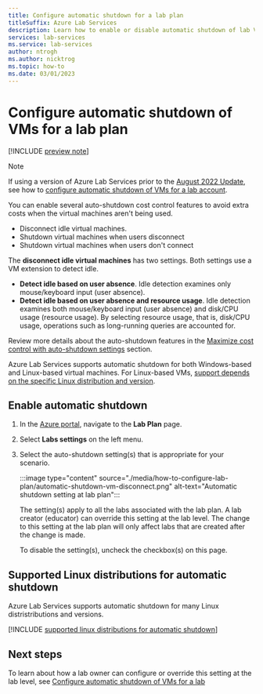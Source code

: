 ```yaml
---
title: Configure automatic shutdown for a lab plan
titleSuffix: Azure Lab Services
description: Learn how to enable or disable automatic shutdown of lab VMs in Azure Lab Services by configuring the lab plan settings. Automatic shutdown happens when a user disconnects from the remote connection.
services: lab-services
ms.service: lab-services
author: ntrogh
ms.author: nicktrog
ms.topic: how-to
ms.date: 03/01/2023
---
```


# Configure automatic shutdown of VMs for a lab plan

[!INCLUDE [preview note](./includes/lab-services-new-update-focused-article.md)]

> [!NOTE]
> If using a version of Azure Lab Services prior to the [August 2022 Update](lab-services-whats-new.md), see how to [configure automatic shutdown of VMs for a lab account](./how-to-configure-lab-accounts.md).

You can enable several auto-shutdown cost control features to avoid extra costs when the virtual machines aren't being used.

- Disconnect idle virtual machines.
- Shutdown virtual machines when users disconnect
- Shutdown virtual machines when users don't connect

The **disconnect idle virtual machines** has two settings.  Both settings use a VM extension to detect idle.

- **Detect idle based on user absence**.  Idle detection examines only mouse/keyboard input (user absence).
- **Detect idle based on user absence and resource usage**. Idle detection examines both mouse/keyboard input (user absence) and disk/CPU usage (resource usage). By selecting resource usage, that is, disk/CPU usage, operations such as long-running queries are accounted for.

Review more details about the auto-shutdown features in the [Maximize cost control with auto-shutdown settings](cost-management-guide.md#automatic-shutdown-settings-for-cost-control) section.

Azure Lab Services supports automatic shutdown for both Windows-based and Linux-based virtual machines. For Linux-based VMs, [support depends on the specific Linux distribution and version](#supported-linux-distributions-for-automatic-shutdown).

## Enable automatic shutdown

1. In the [Azure portal](https://portal.azure.com/), navigate to the **Lab Plan** page.
1. Select **Labs settings** on the left menu.
1. Select the auto-shutdown setting(s) that is appropriate for your scenario.  

    :::image type="content" source="./media/how-to-configure-lab-plan/automatic-shutdown-vm-disconnect.png" alt-text="Automatic shutdown setting at lab plan":::

    The setting(s) apply to all the labs associated with the lab plan. A lab creator (educator) can override this setting at the lab level. The change to this setting at the lab plan will only affect labs that are created after the change is made.

    To disable the setting(s), uncheck the checkbox(s) on this page.

## Supported Linux distributions for automatic shutdown

Azure Lab Services supports automatic shutdown for many Linux distristributions and versions. 

[!INCLUDE [supported linux distributions for automatic shutdown](./includes/lab-services-auto-shutdown-linux-support.md)]

## Next steps

To learn about how a lab owner can configure or override this setting at the lab level, see [Configure automatic shutdown of VMs for a lab](how-to-enable-shutdown-disconnect.md)
